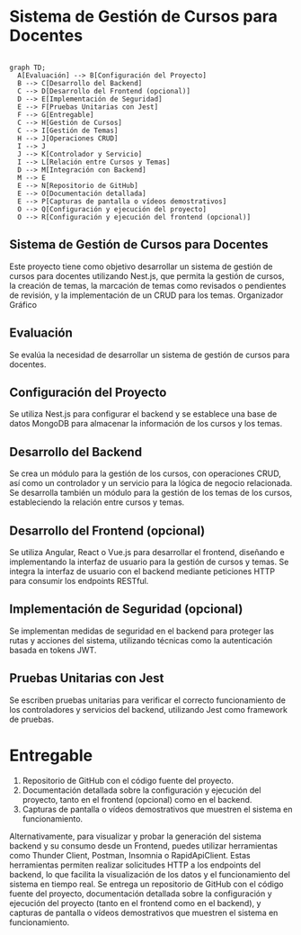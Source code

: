 # Sistema de Gestión de Cursos para Docentes
```mermaid

graph TD;
  A[Evaluación] --> B[Configuración del Proyecto]
  B --> C[Desarrollo del Backend]
  C --> D[Desarrollo del Frontend (opcional)]
  D --> E[Implementación de Seguridad]
  E --> F[Pruebas Unitarias con Jest]
  F --> G[Entregable]
  C --> H[Gestión de Cursos]
  C --> I[Gestión de Temas]
  H --> J[Operaciones CRUD]
  I --> J
  J --> K[Controlador y Servicio]
  I --> L[Relación entre Cursos y Temas]
  D --> M[Integración con Backend]
  M --> E
  E --> N[Repositorio de GitHub]
  E --> O[Documentación detallada]
  E --> P[Capturas de pantalla o vídeos demostrativos]
  O --> Q[Configuración y ejecución del proyecto]
  O --> R[Configuración y ejecución del frontend (opcional)]
```
## Sistema de Gestión de Cursos para Docentes

Este proyecto tiene como objetivo desarrollar un sistema de gestión de cursos para docentes utilizando Nest.js, que permita la gestión de cursos, la creación de temas, la marcación de temas como revisados o pendientes de revisión, y la implementación de un CRUD para los temas.
Organizador Gráfico

## Evaluación

Se evalúa la necesidad de desarrollar un sistema de gestión de cursos para docentes.

## Configuración del Proyecto

Se utiliza Nest.js para configurar el backend y se establece una base de datos MongoDB para almacenar la información de los cursos y los temas.

## Desarrollo del Backend

Se crea un módulo para la gestión de los cursos, con operaciones CRUD, así como un controlador y un servicio para la lógica de negocio relacionada. Se desarrolla también un módulo para la gestión de los temas de los cursos, estableciendo la relación entre cursos y temas.

## Desarrollo del Frontend (opcional)

Se utiliza Angular, React o Vue.js para desarrollar el frontend, diseñando e implementando la interfaz de usuario para la gestión de cursos y temas. Se integra la interfaz de usuario con el backend mediante peticiones HTTP para consumir los endpoints RESTful.

## Implementación de Seguridad (opcional)

Se implementan medidas de seguridad en el backend para proteger las rutas y acciones del sistema, utilizando técnicas como la autenticación basada en tokens JWT.

## Pruebas Unitarias con Jest

Se escriben pruebas unitarias para verificar el correcto funcionamiento de los controladores y servicios del backend, utilizando Jest como framework de pruebas.

# Entregable

1.  Repositorio de GitHub con el código fuente del proyecto.
2.  Documentación detallada sobre la configuración y ejecución del proyecto, tanto en el frontend (opcional) como en el backend.
3.  Capturas de pantalla o vídeos demostrativos que muestren el sistema en funcionamiento.

Alternativamente, para visualizar y probar la generación del sistema backend y su consumo desde un Frontend, puedes utilizar herramientas como Thunder Client, Postman, Insomnia o RapidApiClient. Estas herramientas permiten realizar solicitudes HTTP a los endpoints del backend, lo que facilita la visualización de los datos y el funcionamiento del sistema en tiempo real.
Se entrega un repositorio de GitHub con el código fuente del proyecto, documentación detallada sobre la configuración y ejecución del proyecto (tanto en el frontend como en el backend), y capturas de pantalla o vídeos demostrativos que muestren el sistema en funcionamiento.
